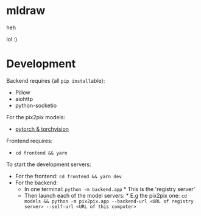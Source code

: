 # mldraw

heh

lol :)

# Development
Backend requires (all `pip install`able):
* Pillow
* aiohttp
* python-socketio

For the pix2pix models:
* [pytorch & torchvision](https://pytorch.org/get-started/locally/)

Frontend requires:
* `cd frontend && yarn`

To start the development servers:
* For the frontend: `cd frontend && yarn dev`
* For the backend: 
    * In one terminal: `python -m backend.app`
          * This is the 'registry server'
    * Then launch each of the model servers:
          * E.g the pix2pix one: `cd models && python -m pix2pix.app --backend-url <URL of registry server> --self-url <URL of this computer>`
